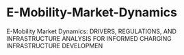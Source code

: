# E-Mobility-Market-Dynamics
E-Mobility Market Dynamics: DRIVERS, REGULATIONS, AND INFRASTRUCTURE ANALYSIS FOR INFORMED CHARGING INFRASTRUCTURE DEVELOPMEN
